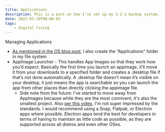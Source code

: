 ```yaml
---
title: Applications
description: This is a post on how I've set up my 3-2-1 backup system.
date: 2023-01-19T00:00:03
tags:
    - digital living
---
```


Managing Applications
* [As mentioned in the OS blog post](https://zanebartlett.com/blog/operatingSystem/), I also create the “Applications” folder in my file system
* AppImage Launcher - This handles App Images so that they work how you’d expect. Basically the first time you launch an appimage, it’ll move it from your downloads to a specified folder and creates a .desktop file if that’s not done automatically. A .desktop file doesn’t mean it’s visible on your desktop, it just means the app is searchable so you can launch the app from other places than directly clicking the appimage file.
  * Side note from the future: I've started to move away from AppImages because while they are the most connivent, it's also the smallest project. Also [per this video](https://www.youtube.com/watch?v=jaYZqc7Luag), I'm not super impressed by the standards. I would recommend using a Snap, Flatpak, or Electron apps where possible. Electron apps tend the best for developers in terms of having to maintain as little code as possible, as they are supported across all distros and even other OSes.